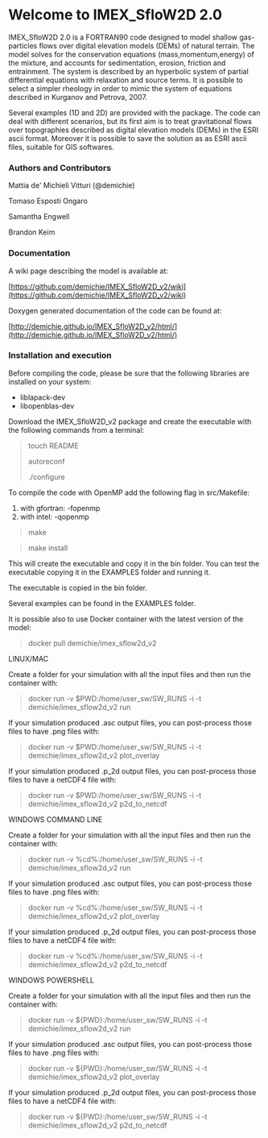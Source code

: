 # Welcome to IMEX_SfloW2D 2.0

IMEX_SfloW2D 2.0 is a FORTRAN90 code designed to model shallow gas-particles flows over digital elevation models (DEMs) of natural terrain. The model solves for the conservation equations (mass,momentum,energy) of the mixture, and accounts for sedimentation, erosion, friction and entrainment. The system is described by an hyperbolic system of partial differential equations with relaxation and source terms. It is possible to select a simpler rheology in order to mimic the system of equations described in Kurganov and Petrova, 2007.

Several examples (1D and 2D) are provided with the package.
The code can deal with different scenarios, but its first aim is to treat gravitational flows over topographies described as digital elevation models (DEMs) in the ESRI ascii format. Moreover it is possible to save the solution as as ESRI ascii files, suitable for GIS softwares.

### Authors and Contributors

Mattia de' Michieli Vitturi (@demichie)

Tomaso Esposti Ongaro

Samantha Engwell

Brandon Keim

### Documentation

A wiki page describing the model is available at:

[https://github.com/demichie/IMEX_SfloW2D_v2/wiki](https://github.com/demichie/IMEX_SfloW2D_v2/wiki) 

Doxygen generated documentation of the code can be found at:

[http://demichie.github.io/IMEX_SfloW2D_v2/html/](http://demichie.github.io/IMEX_SfloW2D_v2/html/) 


### Installation and execution

Before compiling the code, please be sure that the following libraries are installed on your system:

- liblapack-dev 
- libopenblas-dev


Download the IMEX_SfloW2D_v2 package and create the executable with the following commands from a terminal:

> touch README
> 
> autoreconf
> 
> ./configure

To compile the code with OpenMP add the following flag in src/Makefile:
1) with gfortran: -fopenmp
2) with intel: -qopenmp

> make

> make install

This will create the executable and copy it in the bin folder. You can test the executable copying it in the EXAMPLES folder and running it.

The executable is copied in the bin folder.

Several examples can be found in the EXAMPLES folder.

It is possible also to use Docker container with the latest version of the model:

> docker pull demichie/imex_sflow2d_v2

LINUX/MAC

Create a folder for your simulation with all the input files and then run the container with:

> docker run -v $PWD:/home/user_sw/SW_RUNS -i -t demichie/imex_sflow2d_v2 run

If your simulation produced .asc output files, you can post-process those files to have .png files with:

> docker run -v $PWD:/home/user_sw/SW_RUNS -i -t demichie/imex_sflow2d_v2 plot_overlay

If your simulation produced .p_2d output files, you can post-process those files to have a netCDF4 file with:

> docker run -v $PWD:/home/user_sw/SW_RUNS -i -t demichie/imex_sflow2d_v2 p2d_to_netcdf

WINDOWS COMMAND LINE

Create a folder for your simulation with all the input files and then run the container with:

> docker run -v %cd%:/home/user_sw/SW_RUNS -i -t demichie/imex_sflow2d_v2 run

If your simulation produced .asc output files, you can post-process those files to have .png files with:

> docker run -v %cd%:/home/user_sw/SW_RUNS -i -t demichie/imex_sflow2d_v2 plot_overlay

If your simulation produced .p_2d output files, you can post-process those files to have a netCDF4 file with:

> docker run -v %cd%:/home/user_sw/SW_RUNS -i -t demichie/imex_sflow2d_v2 p2d_to_netcdf

WINDOWS POWERSHELL

Create a folder for your simulation with all the input files and then run the container with:

> docker run -v ${PWD}:/home/user_sw/SW_RUNS -i -t demichie/imex_sflow2d_v2 run

If your simulation produced .asc output files, you can post-process those files to have .png files with:

> docker run -v ${PWD}:/home/user_sw/SW_RUNS -i -t demichie/imex_sflow2d_v2 plot_overlay

If your simulation produced .p_2d output files, you can post-process those files to have a netCDF4 file with:

> docker run -v ${PWD}:/home/user_sw/SW_RUNS -i -t demichie/imex_sflow2d_v2 p2d_to_netcdf


